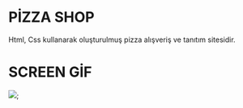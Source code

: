 # PİZZA SHOP

Html, Css kullanarak oluşturulmuş pizza alışveriş ve tanıtım sitesidir.

# SCREEN GİF
![](pizza.gif);
